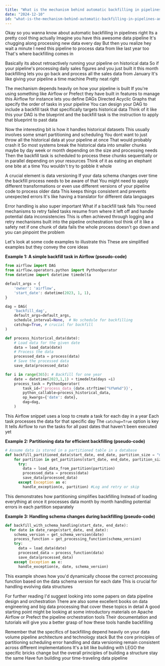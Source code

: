 ```yaml
---
title: "What is the mechanism behind automatic backfilling in pipelines, and how does it handle historical datasets?"
date: "2024-12-10"
id: "what-is-the-mechanism-behind-automatic-backfilling-in-pipelines-and-how-does-it-handle-historical-datasets"
---
```


Okay so you wanna know about automatic backfilling in pipelines right  Its a pretty cool thing actually  Imagine you have this awesome data pipeline  It's chugging along processing new data every day  But then you realize  hey wait a minute  I need this pipeline to process data from like last year too  That's where backfilling comes in

Basically its about retroactively running your pipeline on historical data  So if your pipeline's processing daily sales figures and you just built it this month  backfilling lets you go back and process all the sales data from January  It's like giving your pipeline a time machine  Pretty neat right

The mechanism depends heavily on how your pipeline is built  If you're using something like Airflow or Prefect  they have built in features to manage this  Airflow for instance lets you define DAGs Directed Acyclic Graphs  that specify the order of tasks in your pipeline  You can design your DAG to include a backfill task  that specifically targets historical data  Think of it like this  your DAG is the blueprint  and the backfill task is the instruction to apply that blueprint to past data

Now the interesting bit is how it handles historical datasets  This usually involves some smart partitioning and scheduling  You dont want to just throw all the historical data at your pipeline at once  That would probably crash it  So  most systems break the historical data into smaller chunks  maybe by day week or month depending on the size and processing needs  Then  the backfill task is scheduled to process these chunks sequentially or in parallel depending on your resources  Think of it as eating an elephant one bite at a time  You wouldn't try to gobble it whole

A crucial element is data versioning  If your data schema changes over time  the backfill process needs to be aware of that  You might need to apply different transformations or even use different versions of your pipeline code to process older data  This keeps things consistent and prevents unexpected errors  It's like having a translator for different data languages

Error handling is also super important  What if a backfill task fails  You need mechanisms to retry failed tasks resume from where it left off and handle potential data inconsistencies  This is often achieved through logging and retry mechanisms built into the pipeline orchestration tool  think of it like a safety net  if one chunk of data fails the whole process doesn't go down  and you can pinpoint the problem

Let's look at some code examples to illustrate this  These are simplified examples but they convey the core ideas

**Example 1:  A simple backfill task in Airflow (pseudo-code)**

```python
from airflow import DAG
from airflow.operators.python import PythonOperator
from datetime import datetime timedelta

default_args = {
    'owner': 'airflow',
    'start_date': datetime(2023, 1, 1),
}

dag = DAG(
    'backfill_dag',
    default_args=default_args,
    schedule_interval=None,  # No schedule for backfilling
    catchup=True, # crucial for backfill
)

def process_historical_data(date):
    # Load data for the given date
    data = load_data(date)
    # Process the data
    processed_data = process(data)
    # Save the processed data
    save_data(processed_data)

for i in range(365): # Backfill for one year
    date = datetime(2023,1,1) + timedelta(days =i)
    process_task = PythonOperator(
        task_id=f'process_data_{date.strftime("%Y%m%d")}',
        python_callable=process_historical_data,
        op_kwargs={'date': date},
        dag=dag,
    )
```

This Airflow snippet uses a loop to create a task for each day in a year  Each task processes the data for that specific day  The `catchup=True` option is key  It tells Airflow to run the tasks for all past dates that haven't been executed yet



**Example 2:  Partitioning data for efficient backfilling (pseudo-code)**

```python
# Assume data is stored in a partitioned table in a database
def backfill_partitioned_data(start_date, end_date, partition_size = "month"):
    for partition in get_partitions(start_date, end_date, partition_size):
      try:
        data = load_data_from_partition(partition)
        processed_data = process(data)
        save_data(processed_data)
      except Exception as e:
        handle_exception(e, partition) #Log and retry or skip
```

This demonstrates how partitioning simplifies backfilling  Instead of loading everything at once  it processes data month by month  handling potential errors in each partition separately


**Example 3:  Handling schema changes during backfilling (pseudo-code)**

```python
def backfill_with_schema_handling(start_date, end_date):
  for date in date_range(start_date, end_date):
    schema_version = get_schema_version(date)
    process_function = get_processing_function(schema_version)
    try:
      data = load_data(date)
      processed_data = process_function(data)
      save_data(processed_data)
    except Exception as e:
      handle_exception(e, date, schema_version)

```

This example shows how you'd dynamically choose the correct processing function based on the data schema version for each date  This is crucial for handling evolving data structures


For further reading  I'd suggest looking into some papers on data pipeline design and orchestration  There are also some excellent books on data engineering and big data processing that cover these topics in detail  A good starting point might be looking at some introductory materials on Apache Airflow or Prefect  the pipeline orchestration tools  Their documentation and tutorials will give you a better grasp of how these tools handle backfilling


Remember that the specifics of backfilling depend heavily on your data volume pipeline architecture and technology stack  But the core principles of partitioning scheduling error handling and data versioning remain consistent across different implementations  It's a bit like building with LEGO  the specific bricks change but the overall principles of building a structure stay the same  Have fun building your time-traveling data pipeline
